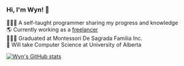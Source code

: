 ### Hi, I'm Wyn! 👋

👨🏻‍💻 A self-taught programmer sharing my progress and knowledge</br>
🌎 Currently working as a [freelancer](https://www.upwork.com/freelancers/~01f70f6bb61cfbfc29)</br>
🧑🏼‍🎓 Graduated at Montessori De Sagrada Familia Inc.</br>
🏫 Will take Computer Science at University of Alberta</br>

[![Wyn's GitHub stats](https://github-readme-stats.vercel.app/api?username=godwynCruz&show_icons=true&theme=merko)
](https://github.com/anuraghazra/github-readme-stats)
